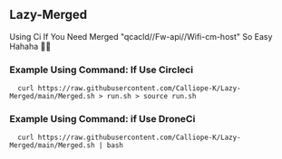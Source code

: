 ## Lazy-Merged
Using Ci If You Need Merged "qcacld//Fw-api//Wifi-cm-host" So Easy Hahaha 🤣🤣

### Example Using Command: If Use Circleci
      curl https://raw.githubusercontent.com/Calliope-K/Lazy-Merged/main/Merged.sh > run.sh > source run.sh
### Example Using Command: if Use DroneCi
      curl https://raw.githubusercontent.com/Calliope-K/Lazy-Merged/main/Merged.sh | bash

